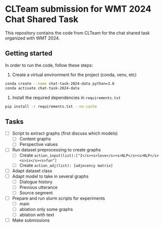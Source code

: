 # CLTeam submission for WMT 2024 Chat Shared Task

This repository contains the code from CLTeam for the chat shared task organized with WMT 2024.

## Getting started

In order to run the code, follow these steps:

1) Create a virtual environment for the project (conda, venv, etc)

```bash
conda create --name chat-task-2024-data python=3.8
conda activate chat-task-2024-data
```

1) Install the required dependencies in `requirements.txt`

```bash
pip install -r requirements.txt --no-cache
```

## Tasks

- [ ] Script to extract graphs (first discuss which models)
  - [ ] Content graphs 
  - [ ] Perspective values
- [ ] Run dataset preprocessing to create graphs
  - [ ] Create ```action_input(list):["I</s><s>love</s><s>NLP</s><s>NLP</s><s>is</s><s>fun"]```
  - [ ] Create ```action_adj(list): [adjecency matrix] ```
- [ ] Adapt dataset class 
- [ ] Adapt model to take in several graphs
  - [ ] Dialogue history
  - [ ] Previous utterance
  - [ ] Source segment
- [ ] Prepare and run slurm scripts for experiments
  - [ ] main
  - [ ] ablation only some graphs
  - [ ] ablation with text 
- [ ] Make submissions 
